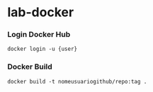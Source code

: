 # lab-docker

### Login Docker Hub
```
docker login -u {user}
```

### Docker Build
```
docker build -t nomeusuariogithub/repo:tag .
```
